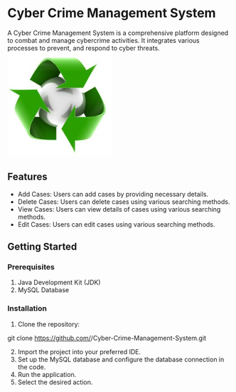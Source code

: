 # Cyber Crime Management System
A Cyber Crime Management System is a comprehensive platform designed to combat and manage cybercrime activities. It integrates various processes to prevent, and respond to cyber threats.
![Logo of the System.](logo.jpg)
## Features
- Add Cases: Users can add cases by providing necessary details.
- Delete Cases: Users can delete cases using various searching methods.
- View Cases: Users can view details of cases using various searching methods.
- Edit Cases: Users can edit cases using various searching methods.

## Getting Started

### Prerequisites
1. Java Development Kit (JDK)
2. MySQL Database

### Installation
1. Clone the repository:

git clone https://github.com/<your username>/Cyber-Crime-Management-System.git

2. Import the project into your preferred IDE.
3. Set up the MySQL database and configure the database connection in the code.
4. Run the application.
5. Select the desired action.
